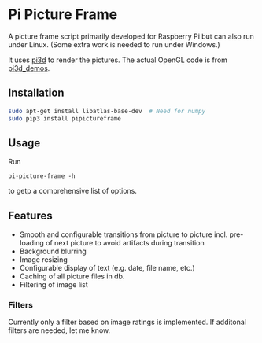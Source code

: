# Pi Picture Frame

A picture frame script primarily developed for Raspberry
Pi but can also run under Linux.
(Some extra work is needed to run under Windows.)

It uses [pi3d](https://pi3d.github.io/) to render the pictures.
The actual OpenGL code is from [pi3d_demos](https://github.com/pi3d/pi3d_demos).

## Installation

```bash
sudo apt-get install libatlas-base-dev  # Need for numpy
sudo pip3 install pipictureframe
```

## Usage

Run

`pi-picture-frame -h`

to getp a comprehensive list of options.
 
 ## Features
 
 - Smooth and configurable transitions from picture to 
 picture incl. pre-loading of next picture to avoid
 artifacts during transition
 - Background blurring
 - Image resizing
 - Configurable display of text (e.g. date, file name, etc.)
 - Caching of all picture files in db.
 - Filtering of image list
 
 ### Filters
 
 Currently only a filter based on image ratings is
 implemented. If additonal filters are needed, let me
 know. 
 